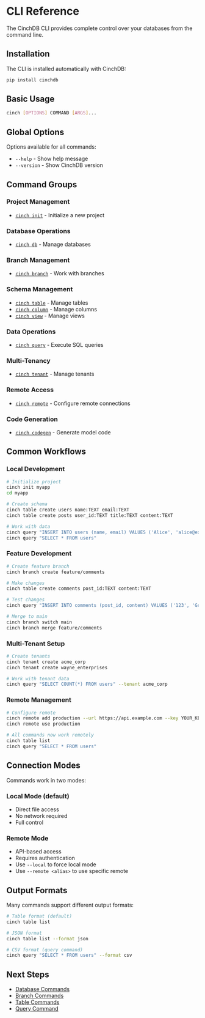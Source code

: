 # CLI Reference

The CinchDB CLI provides complete control over your databases from the command line.

## Installation

The CLI is installed automatically with CinchDB:

```bash
pip install cinchdb
```

## Basic Usage

```bash
cinch [OPTIONS] COMMAND [ARGS]...
```

## Global Options

Options available for all commands:

- `--help` - Show help message
- `--version` - Show CinchDB version

## Command Groups

### Project Management
- [`cinch init`](project.md#init) - Initialize a new project

### Database Operations
- [`cinch db`](database.md) - Manage databases

### Branch Management
- [`cinch branch`](branch.md) - Work with branches

### Schema Management
- [`cinch table`](table.md) - Manage tables
- [`cinch column`](column.md) - Manage columns
- [`cinch view`](view.md) - Manage views

### Data Operations
- [`cinch query`](query.md) - Execute SQL queries

### Multi-Tenancy
- [`cinch tenant`](tenant.md) - Manage tenants

### Remote Access
- [`cinch remote`](remote.md) - Configure remote connections

### Code Generation
- [`cinch codegen`](codegen.md) - Generate model code

## Common Workflows

### Local Development
```bash
# Initialize project
cinch init myapp
cd myapp

# Create schema
cinch table create users name:TEXT email:TEXT
cinch table create posts user_id:TEXT title:TEXT content:TEXT

# Work with data
cinch query "INSERT INTO users (name, email) VALUES ('Alice', 'alice@example.com')"
cinch query "SELECT * FROM users"
```

### Feature Development
```bash
# Create feature branch
cinch branch create feature/comments

# Make changes
cinch table create comments post_id:TEXT content:TEXT

# Test changes
cinch query "INSERT INTO comments (post_id, content) VALUES ('123', 'Great post!')"

# Merge to main
cinch branch switch main
cinch branch merge feature/comments
```

### Multi-Tenant Setup
```bash
# Create tenants
cinch tenant create acme_corp
cinch tenant create wayne_enterprises

# Work with tenant data
cinch query "SELECT COUNT(*) FROM users" --tenant acme_corp
```

### Remote Management
```bash
# Configure remote
cinch remote add production --url https://api.example.com --key YOUR_KEY
cinch remote use production

# All commands now work remotely
cinch table list
cinch query "SELECT * FROM users"
```

## Connection Modes

Commands work in two modes:

### Local Mode (default)
- Direct file access
- No network required
- Full control

### Remote Mode
- API-based access
- Requires authentication
- Use `--local` to force local mode
- Use `--remote <alias>` to use specific remote

## Output Formats

Many commands support different output formats:

```bash
# Table format (default)
cinch table list

# JSON format
cinch table list --format json

# CSV format (query command)
cinch query "SELECT * FROM users" --format csv
```

## Next Steps

- [Database Commands](database.md)
- [Branch Commands](branch.md)
- [Table Commands](table.md)
- [Query Command](query.md)